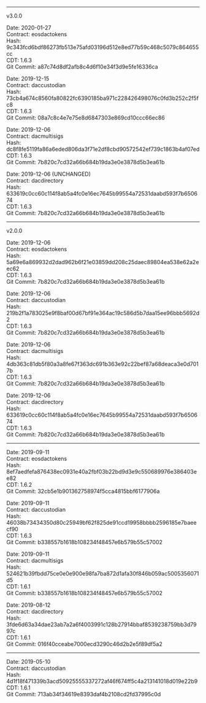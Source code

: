 --------------------------------------------------------
v3.0.0

Date: 2020-01-27  
Contract: eosdactokens  
Hash: 9c343fcd6bdf86273fb513e75afd03196d512e8ed77b59c468c5079c864655cc  
CDT: 1.6.3  
Git Commit: a87c74d8df2afb8c4d6f10e34f3d9e5fe16336ca  

Date: 2019-12-15  
Contract: daccustodian  
Hash: 73cb4a674c8560fa80822fc6390185ba971c228426498076c0fd3b252c2f5fc8  
CDT: 1.6.3  
Git Commit: 08a7c8c4e7e75e8d6847303e869cd10ccc66ec86  

Date: 2019-12-06  
Contract: dacmultisigs  
Hash: dc8f8fe5119fa86a6eded806da3f71e2df8cbd90572542ef739c1863b4af07ed  
CDT: 1.6.3  
Git Commit: 7b820c7cd32a66b684b19da3e0e3878d5b3ea61b  

Date: 2019-12-06 (UNCHANGED)  
Contract: dacdirectory  
Hash: 633619c0cc60c114f8ab5a4fc0e16ec7645b99554a72531daabd593f7b650674  
CDT: 1.6.3  
Git Commit: 7b820c7cd32a66b684b19da3e0e3878d5b3ea61b  

--------------------------------------------------------
v2.0.0

Date: 2019-12-06  
Contract: eosdactokens  
Hash: 5a69e6a869932d2dad962b6f21e03859dd208c25daec89804ea538e62a2eec62  
CDT: 1.6.3  
Git Commit: 7b820c7cd32a66b684b19da3e0e3878d5b3ea61b  
  
Date: 2019-12-06  
Contract: daccustodian  
Hash: 219b2f1a783025e9f8baf00d67bf91e364ac19c586d5b7daa15ee96bbb5692d2  
CDT: 1.6.3  
Git Commit: 7b820c7cd32a66b684b19da3e0e3878d5b3ea61b  
  
Date: 2019-12-06  
Contract: dacmultisigs  
Hash: 4db363c81db5f80a3a8fe67f363dc691b363e92c22bef87a68deaca3e0d7017b  
CDT: 1.6.3  
Git Commit: 7b820c7cd32a66b684b19da3e0e3878d5b3ea61b  
  
Date: 2019-12-06  
Contract: dacdirectory  
Hash: 633619c0cc60c114f8ab5a4fc0e16ec7645b99554a72531daabd593f7b650674  
CDT: 1.6.3  
Git Commit: 7b820c7cd32a66b684b19da3e0e3878d5b3ea61b  

--------------------------------------------------------

Date: 2019-09-11  
Contract: eosdactokens  
Hash: 8ef7aedfefa876438ec0931e40a2fbf03b22bd9d3e9c550689976e386403ee82  
CDT: 1.6.2  
Git Commit: 32cb5e1b901362758974f5cca4815bbf6177906a  

Date: 2019-09-11  
Contract: daccustodian  
Hash: 46038b73434350d80c25949bf62f825de91ccd19958bbbb2596185e7baeecf90  
CDT: 1.6.3  
Git Commit: b338557b1618b108234f48457e6b579b55c57002  

Date: 2019-09-11  
Contract: dacmultisigs  
Hash: 524621b39fbdd75ce0e0e900e98fa7ba872d1afa30f846b059ac5005356071d5  
CDT: 1.6.1  
Git Commit: b338557b1618b108234f48457e6b579b55c57002  

Date: 2019-08-12  
Contract: dacdirectory  
Hash: 3fde6d63a34dae23ab7a2a6f4003991c128b27914bbaf8539238759bb3d7997c  
CDT: 1.6.1  
Git Commit: 016f40cceabe7000ecd3290c46d2b2e5f89df5a2  

--------------------------------------------------------

Date: 2019-05-10  
Contract: daccustodian  
Hash: 4d1f18f471339b3acd50925555337272af46f674ff5c4a213141018d019e22b9  
CDT: 1.6.1  
Git Commit: 713ab34f34619e8393daf4b2108cd2fd37995c0d  
